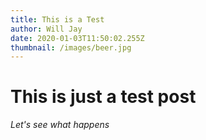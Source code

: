```yaml
---
title: This is a Test
author: Will Jay
date: 2020-01-03T11:50:02.255Z
thumbnail: /images/beer.jpg
---
```


# This is just a test post
*Let's see what happens*
